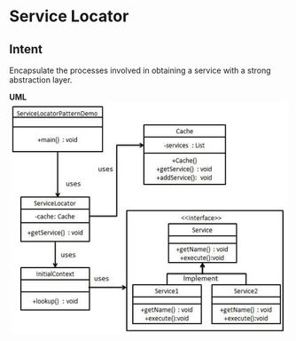 # Service Locator 
## Intent
Encapsulate the processes involved in obtaining a service with a strong abstraction layer.




**UML**
![Service Locator UML Diagram](../resources/servicelocator_pattern_uml_diagram.jpg)